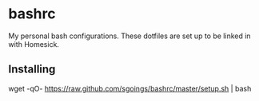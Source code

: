 bashrc
======

My personal bash configurations. These dotfiles are set up to be linked in with Homesick.

Installing
----------

wget -qO- https://raw.github.com/sgoings/bashrc/master/setup.sh | bash
